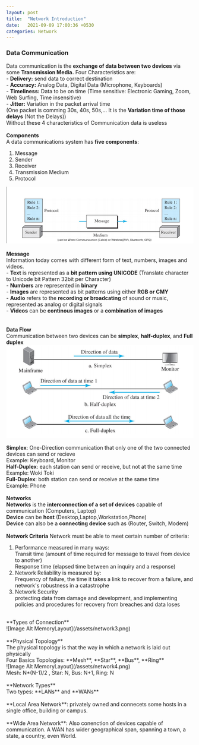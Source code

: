 ```yaml
---
layout: post
title:  "Network Introduction"
date:   2021-09-09 17:00:36 +0530
categories: Network
---
```


### **Data Communication** <br/>


 Data communication is the **exchange of data between two devices** via some **Transmission Media.** Four Characteristics are: <br/>
	- **Delivery:** send data to correct destination <br/>
	- **Accuracy:** Analog Data, Digital Data (Microphone, Keyboards) <br/>
	- **Timeliness:** Data to be on time (Time sensitive: Electronic Gaming, Zoom, Web Surfing, Time insensitive) <br/>
	- **Jitter:** Variation in the packet arrival time <br/>
	(One packet is comming 30s, 40s, 50s,... It is the **Variation time of those delays** (Not the Delays)) <br/>
Without these 4 characteristics of Communication data is useless <br/>
<br/>
**Components**<br/>
A data communications system has **five components**: <br/>
1. Message <br/>
2. Sender <br/>
3. Receiver <br/>
4. Transmission Medium <br/>
5. Protocol <br/>

![Image Alt MemoryLayout](/assets/network1.png) <br/>
<br/>
**Message** <br/>
Information today comes with different form of text, numbers, images and videos.<br/>
	- **Text** is represented as a **bit pattern using UNICODE** (Translate character to Unicode bit Pattern 32bit per Character) <br/>
	- **Numbers** are represented in **binary** <br/>
	- **Images** are represented as bit patterns using either **RGB or CMY**<br/>
	- **Audio** refers to the **recording or broadcating** of sound or music, represented as analog or digital signals <br/>
	- **Videos** can be **continous images** or a **combination of images** <br/>  
<br/>
**Data Flow**<br/>
Communication between two devices can be **simplex**, **half-duplex**, and **Full duplex** <br/>
![Image Alt MemoryLayout](/assets/network2.png) <br/>

**Simplex**: One-Direction communication that only one of the two connected devices can send or recieve <br/>
Example: Keyboard, Monitor <br/>
**Half-Duplex**: each station can send or receive, but not at the same time <br/>
Example: Woki Toki<br/>
**Full-Duplex**: both station can send or receive at the same time <br/>
Example: Phone<br/>
<br/>
**Networks**<br/>
**Networks** is the **interconnection of a set of devices** capable of communication (Computers, Laptop) <br/>
**Device** can be **host** (Desktop,Laptop,Workstation,Phone)<br/>
**Device** can also be a **connecting device** such as (Router, Switch, Modem) <br/>
<br/>
**Network Criteria**
Network must be able to meet certain number of criteria:<br/>
1. Performance measured in many ways: <br/>
Transit time (amount of time required for message to travel from device to another)<br/>
Response time (elapsed time between an inquiry and a response)<br/>
2. Network Reliability is measured by: <br/>
Frequency of failure, the time it takes a link to recover from a failure, and network's robustness in a catastrophe <br/>
3. Network Security <br/>
protecting data from damage and development, and implementing policies and procedures for recovery from breaches and data loses<br/>
<br/>
**Types of Connection**<br/>
![Image Alt MemoryLayout](/assets/network3.png) <br/>

<br/>
**Physical Topology**<br/>
The physical topology is that the way in which a network is laid out physically <br/>
Four Basics Topologies: **Mesh**, **Star**, **Bus**, **Ring** <br/>
![Image Alt MemoryLayout](/assets/network4.png) <br/>
Mesh: N*(N-1)/2 , Star: N, Bus: N+1, Ring: N<br/>
<br/>
**Network Types** <br/>
Two types: **LANs** and **WANs** <br/>
<br/>
**Local Area Network**: privately owned and connecets some hosts in a single office, building or campus. <br/>
<br/>
**Wide Area Network**: Also conenction of devices capable of communication. A WAN has wider geographical span, spanning a town, a state, a country, even World. <br/>



	
